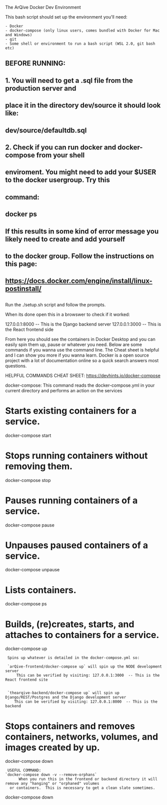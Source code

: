 The ArQive Docker Dev Environment

This bash script should set up the environment you'll need:

    - Docker
    - docker-compose (only linux users, comes bundled with Docker for Mac and Windows)
    - git
    - Some shell or environment to run a bash script (WSL 2.0, git bash etc)

## BEFORE RUNNING:
##
##	1. You will need to get a .sql file from the production server and
##	place it in the directory dev/source it should look like:
##
##		dev/source/defaultdb.sql
##
##      2. Check if you can run docker and docker-compose from your shell
##	enviroment. You might need to add your $USER to the docker usergroup.  Try this
##	command:
##
##	docker ps
##
##      If this results in some kind of error message you likely need to create and add yourself
##      to the docker group.  Follow the instructions on this page:
##
##        https://docs.docker.com/engine/install/linux-postinstall/
##

Run the ./setup.sh script and follow the prompts.

When its done open this in a browswer to check if it worked:

127.0.0.1:8000  -- This is the Django backend server
127.0.0.1:3000  -- This is the React frontend side

From here you should see the containers in Docker Desktop and
you can easily spin them up, pause or whatever you need. Below
are some commands if you wanna use the command line.  The Cheat
sheet is helpful and I can show you more if you wanna learn.
Docker is a open source project with a lot of documentation online
so a quick search answers most questions.

HELPFUL COMMANDS
CHEAT SHEET: https://devhints.io/docker-compose

docker-compose:
  This command reads the docker-compose.yml in your current directory and performs an
  action on the services
   # Starts existing containers for a service.
   docker-compose start

   # Stops running containers without removing them.
   docker-compose stop

   # Pauses running containers of a service.
   docker-compose pause

   # Unpauses paused containers of a service.
   docker-compose unpause

   # Lists containers.
   docker-compose ps

   # Builds, (re)creates, starts, and attaches to containers for a service.
   docker-compose up

     Spins up whatever is detailed in the docker-compose.yml so:

     `arQive-frontend/docker-compose up` will spin up the NODE development server
         This can be verified by visiting: 127.0.0.1:3000  -- This is the React frontend site


     `thearqive-backend/docker-compose up` will spin up Django/REST/Postgres and the Django development server
     	This can be verified by visiting: 127.0.0.1:8000  -- This is the backend

   # Stops containers and removes containers, networks, volumes, and images created by up.
   docker-compose down

     USEFUL COMMAND:
	`docker-compose down -v --remove-orphans`
          When you run this in the frontend or backend directory it will remove any "hanging" or "orphaned" volumes
	  or containers.  This is necessary to get a clean slate sometimes.


  docker-compose down
